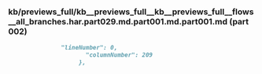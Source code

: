 ### kb/previews_full/kb__previews_full__kb__previews_full__flows__all_branches.har.part029.md.part001.md.part001.md (part 002)

```md
               "lineNumber": 0,
                      "columnNumber": 209
                    },
       
```

```
